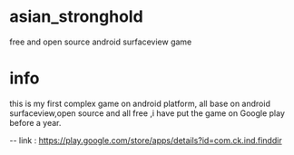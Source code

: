# asian_stronghold
free and open source android surfaceview game
# info
this is my first complex game on android platform,
all base on android surfaceview,open source and all free
,i have put the game on Google play before a year.

-- link : https://play.google.com/store/apps/details?id=com.ck.ind.finddir


